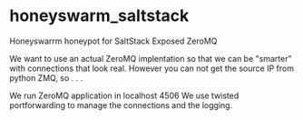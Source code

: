 # honeyswarm_saltstack
Honeyswarrm honeypot for SaltStack Exposed ZeroMQ


We want to use an actual ZeroMQ implentation so that we can be "smarter" with connections that look real. However you can not get the source IP from python ZMQ, so . . . 


We run ZeroMQ application in localhost 4506
We use twisted portforwarding to manage the connections and the logging. 
